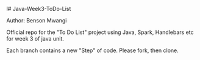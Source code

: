 I# Java-Week3-ToDo-List

Author: Benson Mwangi

Official repo for the "To Do List" project using Java, Spark, Handlebars etc for week 3 of java unit.

Each branch contains a new "Step" of code. Please fork, then clone.
